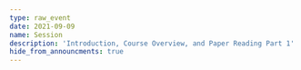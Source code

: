 ```yaml
---
type: raw_event
date: 2021-09-09
name: Session
description: 'Introduction, Course Overview, and Paper Reading Part 1'
hide_from_announcments: true
---
```

